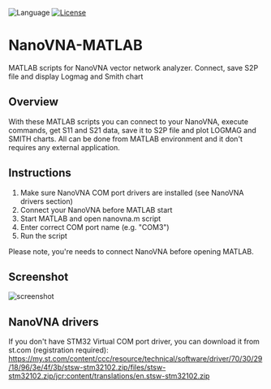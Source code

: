 ![Language](https://img.shields.io/badge/language-MATLAB-red.svg)
[![License](https://img.shields.io/badge/license-GNU%20GPLv3-blue.svg)](https://www.gnu.org/licenses/gpl.html)

# NanoVNA-MATLAB
MATLAB scripts for NanoVNA vector network analyzer. Connect, save S2P file and display Logmag and Smith chart

## Overview

With these MATLAB scripts you can connect to your NanoVNA, execute commands, get S11 and S21 data, save it to S2P file and plot LOGMAG and SMITH charts. All can be done from MATLAB environment and it don't requires any external application.

## Instructions

1) Make sure NanoVNA COM port drivers are installed (see NanoVNA drivers section)
2) Connect your NanoVNA before MATLAB start
3) Start MATLAB and open nanovna.m script
4) Enter correct COM port name (e.g. "COM3")
5) Run the script

Please note, you're needs to connect NanoVNA before opening MATLAB.

## Screenshot

![screenshot](https://user-images.githubusercontent.com/46676744/67643701-d8063300-f922-11e9-8d20-a603cd2859bf.png)


## NanoVNA drivers
If you don't have STM32 Virtual COM port driver, you can download it from st.com (registration required): 
https://my.st.com/content/ccc/resource/technical/software/driver/70/30/29/18/96/3e/4f/3b/stsw-stm32102.zip/files/stsw-stm32102.zip/jcr:content/translations/en.stsw-stm32102.zip
